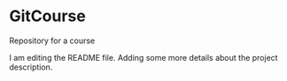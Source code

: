 # GitCourse
Repository for a course

I am editing the README file. Adding some more details about the project description.
